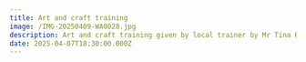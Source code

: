 ```yaml
---
title: Art and craft training
image: /IMG-20250409-WA0028.jpg
description: Art and craft training given by local trainer by Mr Tina Ram from Okhalkanda.
date: 2025-04-07T18:30:00.000Z
---
```


